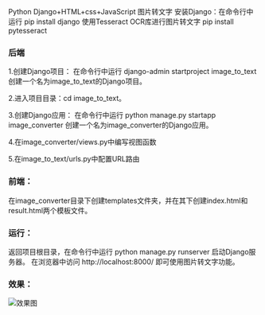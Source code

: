 Python Django+HTML+css+JavaScript 图片转文字
安装Django：在命令行中运行 pip install django
使用Tesseract OCR库进行图片转文字 pip install pytesseract

### 后端
1.创建Django项目：
在命令行中运行 django-admin startproject image_to_text 创建一个名为image_to_text的Django项目。

2.进入项目目录：cd image_to_text。

3.创建Django应用：
在命令行中运行 python manage.py startapp image_converter 创建一个名为image_converter的Django应用。

4.在image_converter/views.py中编写视图函数

5.在image_to_text/urls.py中配置URL路由

### 前端：
在image_converter目录下创建templates文件夹，并在其下创建index.html和result.html两个模板文件。

### 运行：
返回项目根目录，在命令行中运行 python manage.py runserver 启动Django服务器。
在浏览器中访问 http://localhost:8000/ 即可使用图片转文字功能。

### 效果：
![效果图](https://img1.imgtp.com/2023/07/04/8Gcus40a.png)
